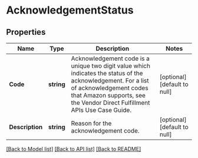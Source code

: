 # AcknowledgementStatus

## Properties
Name | Type | Description | Notes
------------ | ------------- | ------------- | -------------
**Code** | **string** | Acknowledgement code is a unique two digit value which indicates the status of the acknowledgement. For a list of acknowledgement codes that Amazon supports, see the Vendor Direct Fulfillment APIs Use Case Guide. | [optional] [default to null]
**Description** | **string** | Reason for the acknowledgement code. | [optional] [default to null]

[[Back to Model list]](../README.md#documentation-for-models) [[Back to API list]](../README.md#documentation-for-api-endpoints) [[Back to README]](../README.md)

